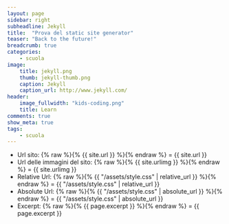 ```yaml
---
layout: page
sidebar: right
subheadline: Jekyll
title:  "Prova del static site generator"
teaser: "Back to the future!"
breadcrumb: true
categories:
    - scuola
image:
    title: jekyll.png
    thumb: jekyll-thumb.png
    caption: Jekyll
    caption_url: http://www.jekyll.com/
header:
    image_fullwidth: "kids-coding.png"
    title: Learn
comments: true
show_meta: true
tags:
    - scuola
---
```

- Url sito: {% raw %}{% {{ site.url }} %}{% endraw %} = {{ site.url }}
- Url delle immagini del sito: {% raw %}{% {{ site.urlimg }} %}{% endraw %} = {{ site.urlimg }}
- Relative Url: {% raw %}{% {{ "/assets/style.css" | relative_url }} %}{% endraw %} = {{ "/assets/style.css" | relative_url }}
- Absolute Url: {% raw %}{% {{ "/assets/style.css" | absolute_url }} %}{% endraw %} = {{ "/assets/style.css" | absolute_url }}
- Excerpt: {% raw %}{% {{ page.excerpt }} %}{% endraw %} = {{ page.excerpt }}
